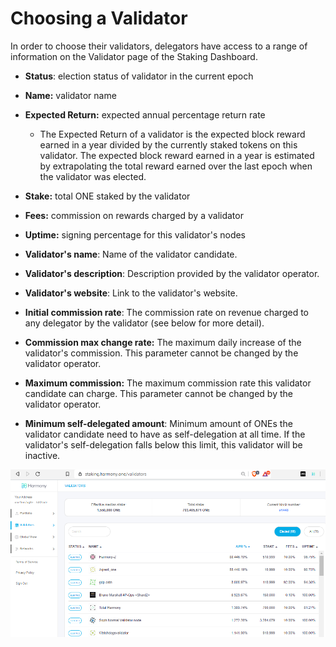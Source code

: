 # Choosing a Validator

In order to choose their validators, delegators have access to a range of information on the Validator page of the Staking Dashboard.

* **Status**: election status of validator in the current epoch
* **Name:** validator name
* **Expected Return:** expected annual percentage return rate
  * The Expected Return of a validator is the expected block reward earned in a year divided by the currently staked tokens on this validator. The expected block reward earned in a year is estimated by extrapolating the total reward earned over the last epoch when the validator was elected.
* **Stake:** total ONE staked by the validator
* **Fees:** commission on rewards charged by a validator
* **Uptime:** signing percentage for this validator's nodes



* **Validator's name**: Name of the validator candidate.
* **Validator's description**: Description provided by the validator operator.
* **Validator's website**: Link to the validator's website.
* **Initial commission rate**: The commission rate on revenue charged to any delegator by the validator \(see below for more detail\).
* **Commission max change rate:** The maximum daily increase of the validator's commission. This parameter cannot be changed by the validator operator.
* **Maximum commission:** The maximum commission rate this validator candidate can charge. This parameter cannot be changed by the validator operator.
* **Minimum self-delegated amount**: Minimum amount of ONEs the validator candidate need to have as self-delegation at all time. If the validator's self-delegation falls below this limit, this validator will be inactive. 

![](../.gitbook/assets/image%20%28136%29.png)

